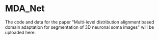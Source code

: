 # MDA_Net
The code and data for the paper "Multi-level distribution alignment based domain adaptation for segmentation of 3D neuronal soma images" will be uploaded here.
